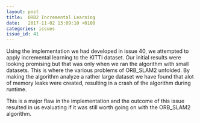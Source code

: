```yaml
---
layout: post
title:  ORB2 Incremental Learning
date:   2017-11-02 13:09:10 +0100
categories: issues
issue_id: 41
---
```


Using the implementation we had developed in issue 40, we attempted to apply incremental learning to the KITTI dataset. 
Our initial results were looking promising but that was only when we ran the algorithm with small datasets. This is where the various problems of ORB_SLAM2 unfolded. By making the algorithm analyze a rather large dataset we have found that alot of memory leaks were created, resulting in a crash of the algorithm during runtime.

This is a major flaw in the implementation and the outcome of this issue resulted in us evaluating if it was still worth going on with the ORB_SLAM2 algorithm.
